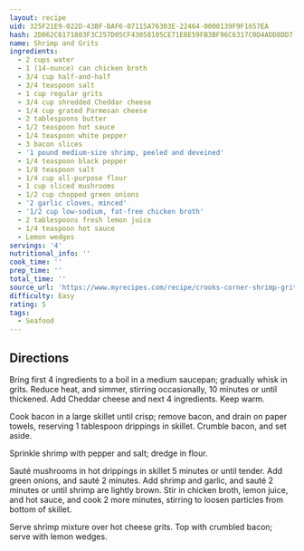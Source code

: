 ```yaml
---
layout: recipe
uid: 325F21E9-022D-43BF-BAF6-07115A76303E-22464-0000139F9F1657EA
hash: 2D062C6171803F3C257D05CF43058105CE71E8E59FB3BF96C6317C0D4ADD8DD7
name: Shrimp and Grits
ingredients:
  - 2 cups water
  - 1 (14-ounce) can chicken broth
  - 3/4 cup half-and-half
  - 3/4 teaspoon salt
  - 1 cup regular grits
  - 3/4 cup shredded Cheddar cheese
  - 1/4 cup grated Parmesan cheese
  - 2 tablespoons butter
  - 1/2 teaspoon hot sauce
  - 1/4 teaspoon white pepper
  - 3 bacon slices
  - '1 pound medium-size shrimp, peeled and deveined'
  - 1/4 teaspoon black pepper
  - 1/8 teaspoon salt
  - 1/4 cup all-purpose flour
  - 1 cup sliced mushrooms
  - 1/2 cup chopped green onions
  - '2 garlic cloves, minced'
  - '1/2 cup low-sodium, fat-free chicken broth'
  - 2 tablespoons fresh lemon juice
  - 1/4 teaspoon hot sauce
  - Lemon wedges
servings: '4'
nutritional_info: ''
cook_time: ''
prep_time: ''
total_time: ''
source_url: 'https://www.myrecipes.com/recipe/crooks-corner-shrimp-grits'
difficulty: Easy
rating: 5
tags:
  - Seafood
---
```


## Directions

Bring first 4 ingredients to a boil in a medium saucepan; gradually whisk in grits. Reduce heat, and simmer, stirring occasionally, 10 minutes or until thickened. Add Cheddar cheese and next 4 ingredients. Keep warm.

Cook bacon in a large skillet until crisp; remove bacon, and drain on paper towels, reserving 1 tablespoon drippings in skillet. Crumble bacon, and set aside.

Sprinkle shrimp with pepper and salt; dredge in flour.

Sauté mushrooms in hot drippings in skillet 5 minutes or until tender. Add green onions, and sauté 2 minutes. Add shrimp and garlic, and sauté 2 minutes or until shrimp are lightly brown. Stir in chicken broth, lemon juice, and hot sauce, and cook 2 more minutes, stirring to loosen particles from bottom of skillet.

Serve shrimp mixture over hot cheese grits. Top with crumbled bacon; serve with lemon wedges.
